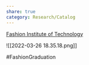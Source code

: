 ```yaml
---
share: true
category: Research/Catalog
---
```


[Fashion Institute of Technology](https://www.fitnyc.edu/)

![[2022-03-26 18.35.18.png]]

#FashionGraduation 
